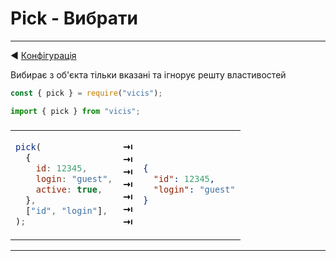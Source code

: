 # Pick - Вибрати

---

◀ [Конфігурація](/ua/configuration.md)

Вибирає з об'єкта тільки вказані та ігнорує решту властивостей

```js
const { pick } = require("vicis");
```

```js
import { pick } from "vicis";
```

<table><thead><tr><td colspan="3">
</td></tr></thead><tbody>
<tr><td>

```js
pick(
  {
    id: 12345,
    login: "guest",
    active: true,
  },
  ["id", "login"],
);
```

</td>
<td>
<strong>&#x21E5;</strong><br>
<strong>&#x21E5;</strong><br>
<strong>&#x21E5;</strong><br>
<strong>&#x21E5;</strong><br>
<strong>&#x21E5;</strong><br>
<strong>&#x21E5;</strong><br>
<strong>&#x21E5;</strong><br>
</td>
<td>

```json
{
  "id": 12345,
  "login": "guest"
}
```

</td></tr>
</tbody></table>

---
